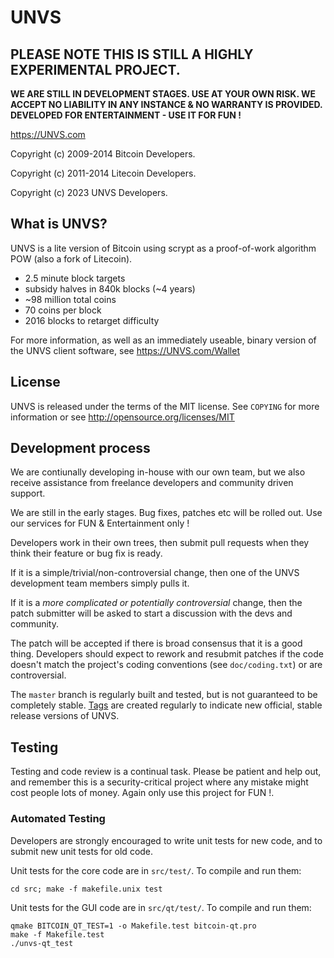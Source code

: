 UNVS 
=============

<b>PLEASE NOTE THIS IS STILL A HIGHLY EXPERIMENTAL PROJECT. 
----------------
WE ARE STILL IN DEVELOPMENT STAGES. USE AT YOUR OWN RISK. WE ACCEPT NO LIABILITY IN ANY INSTANCE & NO WARRANTY IS PROVIDED. DEVELOPED FOR ENTERTAINMENT - USE IT FOR FUN !</b>

https://UNVS.com

Copyright (c) 2009-2014 Bitcoin Developers.
 
Copyright (c) 2011-2014 Litecoin Developers.  

Copyright (c) 2023 UNVS Developers.

What is UNVS?
----------------

UNVS is a lite version of Bitcoin using scrypt as a proof-of-work algorithm POW (also a fork of Litecoin).
 - 2.5 minute block targets
 - subsidy halves in 840k blocks (~4 years)
 - ~98 million total coins
 - 70 coins per block
 - 2016 blocks to retarget difficulty

For more information, as well as an immediately useable, binary version of
the UNVS client software, see https://UNVS.com/Wallet

License
-------

UNVS is released under the terms of the MIT license. See `COPYING` for more
information or see http://opensource.org/licenses/MIT

Development process
-------------------

We are contiunally developing in-house with our own team, but we also receive assistance from freelance developers and community driven support.

We are still in the early stages. Bug fixes, patches etc will be rolled out. Use our services for FUN & Entertainment only !

Developers work in their own trees, then submit pull requests when they think
their feature or bug fix is ready.

If it is a simple/trivial/non-controversial change, then one of the UNVS
development team members simply pulls it.

If it is a *more complicated or potentially controversial* change, then the patch
submitter will be asked to start a discussion with the devs and community.

The patch will be accepted if there is broad consensus that it is a good thing.
Developers should expect to rework and resubmit patches if the code doesn't
match the project's coding conventions (see `doc/coding.txt`) or are
controversial.

The `master` branch is regularly built and tested, but is not guaranteed to be
completely stable. [Tags](https://github.com/unvs-project/unvs/tags) are created
regularly to indicate new official, stable release versions of UNVS.

Testing
-------

Testing and code review is a continual task. Please be patient and help out, and
remember this is a security-critical project where any mistake might cost people
lots of money. Again only use this project for FUN !.

### Automated Testing

Developers are strongly encouraged to write unit tests for new code, and to
submit new unit tests for old code.

Unit tests for the core code are in `src/test/`. To compile and run them:

    cd src; make -f makefile.unix test

Unit tests for the GUI code are in `src/qt/test/`. To compile and run them:

    qmake BITCOIN_QT_TEST=1 -o Makefile.test bitcoin-qt.pro
    make -f Makefile.test
    ./unvs-qt_test

